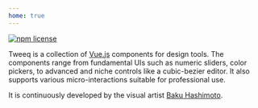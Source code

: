 ```yaml
---
home: true
---
```


<div class="badges">
	<p>
		<a href="http://spdx.org/licenses/MIT">
			<img src="https://img.shields.io/npm/l/tweeq.svg?style=flat-square" alt="npm license">
		</a>
	</p>
</div>

Tweeq is a collection of [Vue.js](https://vuejs.org) components for design tools. The components range from fundamental UIs such as numeric sliders, color pickers, to advanced and niche controls like a cubic-bezier editor. It also supports various micro-interactions suitable for professional use.

It is continuously developed by the visual artist [Baku Hashimoto](https://baku89.com).
